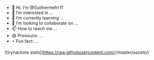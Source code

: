 - 👋 Hi, I’m @Guilhermefrr11
- 👀 I’m interested in ...
- 🌱 I’m currently learning ...
- 💞️ I’m looking to collaborate on ...
- 📫 How to reach me ...
- 😄 Pronouns: ...
- ⚡ Fun fact: ...

<!---
Guilhermefrr11/Guilhermefrr11 is a ✨ special ✨ repository because its `README.md` (this file) appears on your GitHub profile.
You can click the Preview link to take a look at your changes.
--->
![tryhackme stats](https://raw.githubusercontent.com/<Guilhermefrr11>/<Guilhermefrr11>/master/assets/<script src="https://tryhackme.com/badge/3327112"></script>)
